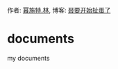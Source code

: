 作者: [幂施特.林](https://github.com/linmingdao), 博客: [叕要开始扯蛋了](https://linmingdao.github.io/)

# documents

my documents
